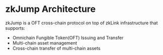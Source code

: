 # zkJump Architecture

zkJump is a OFT cross-chain protocol on top of zkLink infrastructure that supports:

- Omnichain Fungible Token(OFT) Issuing and Transfer
- Multi-chain asset management
- Cross-chain transfer of multi-chain assets
